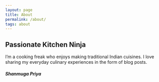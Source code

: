```yaml
---
layout: page
title: About
permalink: /about/
tags: about
---
```

## Passionate Kitchen Ninja

I’m a cooking freak who enjoys making traditional Indian cuisines. I love sharing my everyday culinary experiences in the form of blog posts.

#### *Shanmuga Priya*
